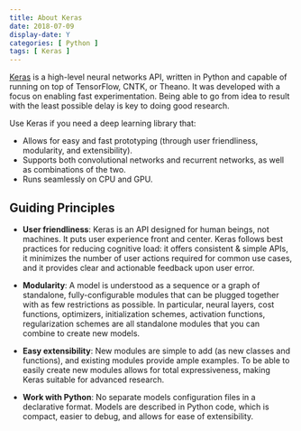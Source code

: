 ```yaml
---
title: About Keras
date: 2018-07-09
display-date: Y
categories: [ Python ]
tags: [ Keras ]
---
```


[Keras](https://keras.io/) is a high-level neural networks API, written in Python and capable of running on top of TensorFlow, CNTK, or Theano. It was developed with a focus on enabling fast experimentation. Being able to go from idea to result with the least possible delay is key to doing good research.

Use Keras if you need a deep learning library that:

- Allows for easy and fast prototyping (through user friendliness, modularity, and extensibility).
- Supports both convolutional networks and recurrent networks, as well as combinations of the two.
- Runs seamlessly on CPU and GPU.

## Guiding Principles

- **User friendliness**: Keras is an API designed for human beings, not machines. It puts user experience front and center. Keras follows best practices for reducing cognitive load: it offers consistent & simple APIs, it minimizes the number of user actions required for common use cases, and it provides clear and actionable feedback upon user error.

- **Modularity**: A model is understood as a sequence or a graph of standalone, fully-configurable modules that can be plugged together with as few restrictions as possible. In particular, neural layers, cost functions, optimizers, initialization schemes, activation functions, regularization schemes are all standalone modules that you can combine to create new models.

- **Easy extensibility**: New modules are simple to add (as new classes and functions), and existing modules provide ample examples. To be able to easily create new modules allows for total expressiveness, making Keras suitable for advanced research.

- **Work with Python**: No separate models configuration files in a declarative format. Models are described in Python code, which is compact, easier to debug, and allows for ease of extensibility.

